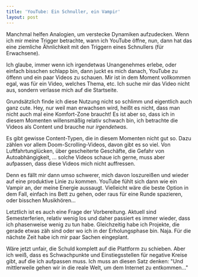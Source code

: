 ```yaml
---
title: 'YouTube: Ein Schnuller, ein Vampir'
layout: post
---
```


Manchmal helfen Analogien, um verstecke Dynamiken aufzudecken. Wenn ich mir meine Trigger betrachte, wann ich YouTube öffne, nun, dann hat das eine ziemliche Ähnlichkeit mit den Triggern eines Schnullers (für Erwachsene).

Ich glaube, immer wenn ich irgendetwas Unangenehmes erlebe, oder einfach bisschen schlapp bin, dann juckt es mich danach, YouTube zu öffenn und ein paar Videos zu schauen. Mir ist in dem Moment vollkommen egal, was für ein Video, welches Thema, etc. Ich suche mir das Video nicht aus, sondern verlasse mich auf die Startseite.

Grundsätzlich finde ich diese Nutzung nicht so schlimm und eigentlich auch ganz cute. Hey, nur weil man erwachsen wird, heißt es nicht, dass man nicht auch mal eine Komfort-Zone braucht! Es ist aber so, dass ich in diesem Momenten willensmäßig relativ schwach bin, ich betrachte die Videos als Content und brauche nur _irgendetwas_.

Es gibt gewisse Content-Typen, die in diesem Momenten nicht gut so. Dazu zählen vor allem Doom-Scrolling-Videos, davon gibt es so viel. Von Luftfahrtunglücken, über gescheiterte Geschäfte, die Gefahr von Autoabhängigkeit, ... solche Videos schaue ich gerne, muss aber aufpassen, dass diese Videos mich nicht auffressen.

Denn es fällt mir dann umso schwerer, mich davon loszureißen und wieder auf eine produktive Linie zu kommen. YouTube fühlt sich dann wie ein Vampir an, der meine Energie aussaugt. Vielleicht wäre die beste Option in dem Fall, einfach ins Bett zu gehen, oder raus für eine Runde spazieren, oder bisschen Musikhören...

Letztlich ist es auch eine Frage der Vorbereitung. Aktuell sind Semesterferien, relativ wenig los und daher passiert es immer wieder, dass ich phasenweise wenig zu tun habe. Gleichzeitig habe ich Projekte, die gerade etwas zäh sind oder wo ich in der Erholungsphase bin. Naja. Für die nächste Zeit habe ich mir paar Sachen eingeplant.

Wäre jetzt unfair, die Schuld komplett auf die Plattform zu schieben. Aber ich weiß, dass es Schwachpunkte und Einstiegsstellen für negative Kreise gibt, auf die ich aufpassen muss. Ich muss an diesen Satz denken: "Und mittlerweile gehen wir in die reale Welt, um dem Internet zu entkommen..."
